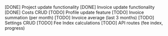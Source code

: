 [DONE] Project update functionality
[DONE] Invoice update functionality
[DONE] Costs CRUD
[TODO] Profile update feature
[TODO] Invoice summation (per month)
[TODO] Invoice average (last 3 months)
[TODO] Settings CRUD
[TODO] Fee Index calculations
[TODO] API routes (fee index, progress)

